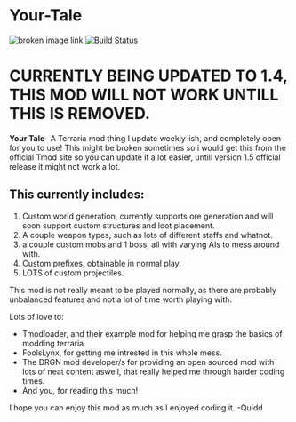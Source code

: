 # Your-Tale
![broken image link](https://github.com/QUIDD60x/Your-Tale/blob/master/icon.png?raw=true)
[![Build Status](https://travis-ci.org/tModLoader/tModLoader.svg?branch=master)](https://quiddcorp.net) 

# CURRENTLY BEING UPDATED TO 1.4, THIS MOD WILL NOT WORK UNTILL THIS IS REMOVED.

**Your Tale**- A Terraria mod thing I update weekly-ish, and completely open for you to use!
This might be broken sometimes so i would get this from the official Tmod site so you can update it a lot easier, untill version 1.5 official release it might not work a lot.
## This currently includes:
1. Custom world generation, currently supports ore generation and will soon support custom structures and loot placement.
2. A couple weapon types, such as lots of different staffs and whatnot.
3. a couple custom mobs and 1 boss, all with varying AIs to mess around with.
4. Custom prefixes, obtainable in normal play.
5. LOTS of custom projectiles.

This mod is not really meant to be played normally, as there are probably unbalanced features and not a lot of time worth playing with.

Lots of love to:
* Tmodloader, and their example mod for helping me grasp the basics of modding terraria.
* FoolsLynx, for getting me intrested in this whole mess.
* The DRGN mod developer/s for providing an open sourced mod with lots of neat content aswell, that really helped me through harder coding times.
* And you, for reading this much!

I hope you can enjoy this mod as much as I enjoyed coding it. -Quidd
